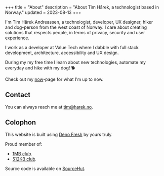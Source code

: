 +++
title = "About"
description = "About Tim Hårek, a technologist based in Norway."
updated = 2023-08-13
+++

I'm Tim Hårek Andreassen, a technologist, developer, UX designer, hiker and
dog-person from the west coast of Norway. I care about creating solutions that
respects people, in terms of privacy, security and user experience.

I work as a developer at Value Tech where I dabble with full stack development,
architecture, accessibility and UX design.

During my my free time I learn about new technologies, automate my everyday and
hike with my dog! 🐕

Check out my [now](/now)-page for what I'm up to now.

## Contact

You can always reach me at
<a href="mailto:tim@harek.no" rel="me">tim@harek.no</a>.

## Colophon

This website is built using [Deno Fresh][deno_fresh] by yours truly.

Proud member of:

- [1MB club][1mb].
- [512KB club][512kb].

Source code is available on [SourceHut][sourcehut].

[1984]: https://1984hosting.com
[deno_fresh]: https://fresh.deno.dev/
[1mb]: https://1mb.club
[512kb]: https://512kb.club
[sourcehut]: https://git.sr.ht/~timharek/timharek.no
